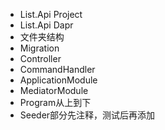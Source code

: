 * List.Api Project
* List.Api Dapr
* 文件夹结构
* Migration
* Controller
* CommandHandler
* ApplicationModule
* MediatorModule
* Program从上到下
* Seeder部分先注释，测试后再添加